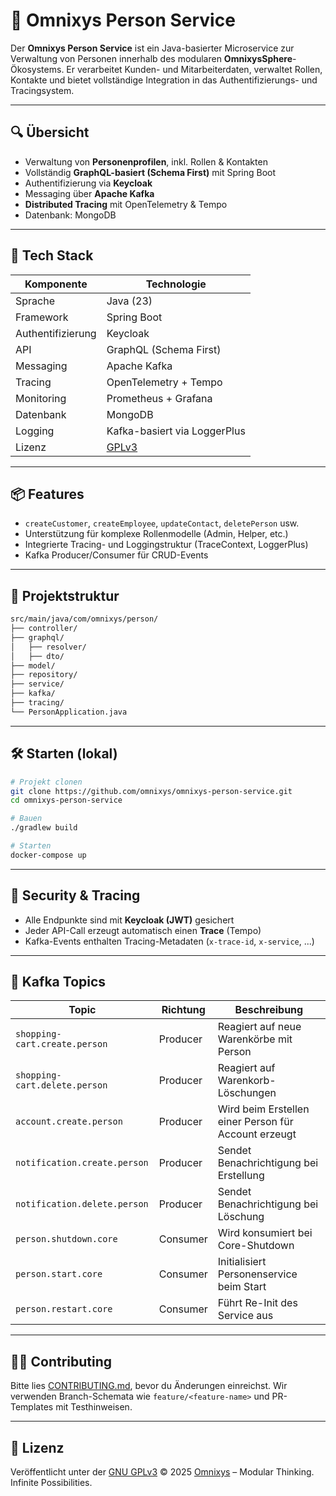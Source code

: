 # 👤 Omnixys Person Service

Der **Omnixys Person Service** ist ein Java-basierter Microservice zur Verwaltung von Personen innerhalb des modularen **OmnixysSphere**-Ökosystems. Er verarbeitet Kunden- und Mitarbeiterdaten, verwaltet Rollen, Kontakte und bietet vollständige Integration in das Authentifizierungs- und Tracingsystem.

---

## 🔍 Übersicht

* Verwaltung von **Personenprofilen**, inkl. Rollen & Kontakten
* Vollständig **GraphQL-basiert (Schema First)** mit Spring Boot
* Authentifizierung via **Keycloak**
* Messaging über **Apache Kafka**
* **Distributed Tracing** mit OpenTelemetry & Tempo
* Datenbank: MongoDB

---

## 🚀 Tech Stack

| Komponente        | Technologie                  |
| ----------------- | ---------------------------- |
| Sprache           | Java (23)                    |
| Framework         | Spring Boot                  |
| Authentifizierung | Keycloak                     |
| API               | GraphQL (Schema First)       |
| Messaging         | Apache Kafka                 |
| Tracing           | OpenTelemetry + Tempo        |
| Monitoring        | Prometheus + Grafana         |
| Datenbank         | MongoDB                      |
| Logging           | Kafka-basiert via LoggerPlus |
| Lizenz            | [GPLv3](./LICENSE.md)        |

---

## 📦 Features

* `createCustomer`, `createEmployee`, `updateContact`, `deletePerson` usw.
* Unterstützung für komplexe Rollenmodelle (Admin, Helper, etc.)
* Integrierte Tracing- und Loggingstruktur (TraceContext, LoggerPlus)
* Kafka Producer/Consumer für CRUD-Events

---

## 🧾 Projektstruktur

```bash
src/main/java/com/omnixys/person/
├── controller/
├── graphql/
│   ├── resolver/
│   ├── dto/
├── model/
├── repository/
├── service/
├── kafka/
├── tracing/
└── PersonApplication.java
```

---

## 🛠️ Starten (lokal)

```bash
# Projekt clonen
git clone https://github.com/omnixys/omnixys-person-service.git
cd omnixys-person-service

# Bauen
./gradlew build

# Starten
docker-compose up
```

---

## 🔐 Security & Tracing

* Alle Endpunkte sind mit **Keycloak (JWT)** gesichert
* Jeder API-Call erzeugt automatisch einen **Trace** (Tempo)
* Kafka-Events enthalten Tracing-Metadaten (`x-trace-id`, `x-service`, ...)

---

## 📣 Kafka Topics

| Topic                         | Richtung | Beschreibung                                         |
| ----------------------------- | -------- | ---------------------------------------------------- |
| `shopping-cart.create.person` | Producer | Reagiert auf neue Warenkörbe mit Person              |
| `shopping-cart.delete.person` | Producer | Reagiert auf Warenkorb-Löschungen                    |
| `account.create.person`       | Producer | Wird beim Erstellen einer Person für Account erzeugt |
| `notification.create.person`  | Producer | Sendet Benachrichtigung bei Erstellung               |
| `notification.delete.person`  | Producer | Sendet Benachrichtigung bei Löschung                 |
| `person.shutdown.core`        | Consumer | Wird konsumiert bei Core-Shutdown                    |
| `person.start.core`           | Consumer | Initialisiert Personenservice beim Start             |
| `person.restart.core`         | Consumer | Führt Re-Init des Service aus                        |

---

## 🧑‍💻 Contributing

Bitte lies [CONTRIBUTING.md](./CONTRIBUTING.md), bevor du Änderungen einreichst.
Wir verwenden Branch-Schemata wie `feature/<feature-name>` und PR-Templates mit Testhinweisen.

---

## 📄 Lizenz

Veröffentlicht unter der [GNU GPLv3](./LICENSE.md)
© 2025 [Omnixys](https://omnixys.com) – Modular Thinking. Infinite Possibilities.

